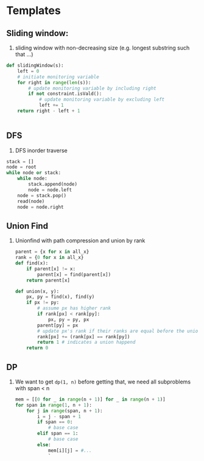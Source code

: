 # Templates



## Sliding window:

1.  sliding window with non-decreasing size (e.g. longest substring such that ...)

```python
def slidingWindow(s):
    left = 0
    # initiate monitoring variable
    for right in range(len(s)):
        # update monitoring variable by including right
    	if not constraint.isVald():
            # update monitoring variable by excluding left
            left += 1
    return right - left + 1
     
```

## DFS

1.  DFS inorder traverse

```python
stack = []
node = root
while node or stack:
    while node:
        stack.append(node)
        node = node.left
    node = stack.pop()
    read(node)
    node = node.right
```

## Union Find

1.  Unionfind with path compression and union by rank 

    ```python
    parent = {x for x in all_x}
    rank = {0 for x in all_x}
    def find(x):
        if parent[x] != x:
            parent[x] = find(parent[x])
        return parent[x]
    
    def union(x, y):
        px, py = find(x), find(y)
        if px != py:
            # assume px has higher rank
            if rank[px] < rank[py]:
                px, py = py, px
            parent[py] = px
            # update px's rank if their ranks are equal before the union
            rank[px] += (rank[px] == rank[py])
            return 1 # indicates a union happend
        return 0
    ```

## DP

1.  We want to get `dp(1, n)` before getting that, we need all subproblems with span < n

    ```python
    mem = [[0 for _ in range(n + 1)] for _ in range(n + 1)]
    for span in range(1, n + 1):
        for j in range(span, n + 1):
            i = j - span + 1
            if span == 0:
                # base case
            elif span == 1:
                # base case
            else:
                mem[i][j] = #...
                `
    ```

    